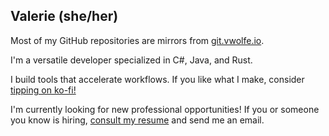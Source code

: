 
## Valerie (she/her)

Most of my GitHub repositories are mirrors from [git.vwolfe.io](https://git.vwolfe.io/valerie/).

I'm a versatile developer specialized in C#, Java, and Rust.

I build tools that accelerate workflows. If you like what I make, consider [tipping on ko-fi!](https://ko-fi.com/sleeplessval)

I'm currently looking for new professional opportunities! If you or someone you know is hiring, [consult my resume](https://vwolfe.io/resume) and send me an email.
